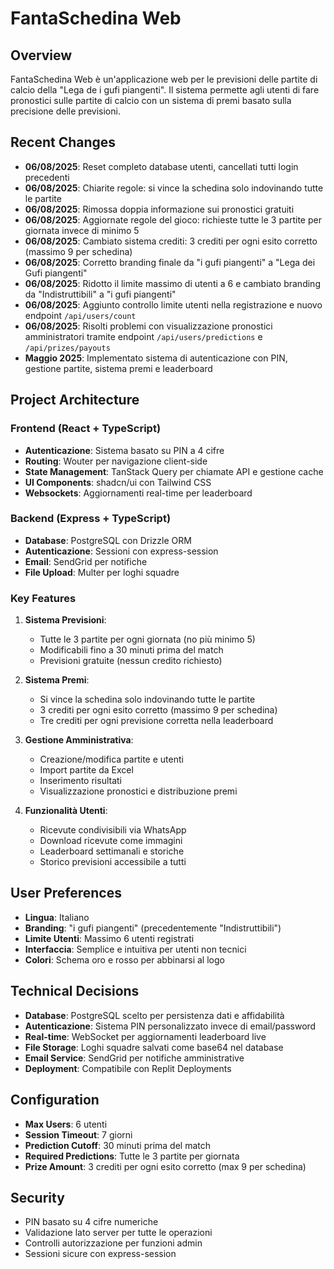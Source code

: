 # FantaSchedina Web

## Overview
FantaSchedina Web è un'applicazione web per le previsioni delle partite di calcio della "Lega de i gufi piangenti". Il sistema permette agli utenti di fare pronostici sulle partite di calcio con un sistema di premi basato sulla precisione delle previsioni.

## Recent Changes
- **06/08/2025**: Reset completo database utenti, cancellati tutti login precedenti
- **06/08/2025**: Chiarite regole: si vince la schedina solo indovinando tutte le partite
- **06/08/2025**: Rimossa doppia informazione sui pronostici gratuiti
- **06/08/2025**: Aggiornate regole del gioco: richieste tutte le 3 partite per giornata invece di minimo 5
- **06/08/2025**: Cambiato sistema crediti: 3 crediti per ogni esito corretto (massimo 9 per schedina)
- **06/08/2025**: Corretto branding finale da "i gufi piangenti" a "Lega dei Gufi piangenti" 
- **06/08/2025**: Ridotto il limite massimo di utenti a 6 e cambiato branding da "Indistruttibili" a "i gufi piangenti"
- **06/08/2025**: Aggiunto controllo limite utenti nella registrazione e nuovo endpoint `/api/users/count`
- **06/08/2025**: Risolti problemi con visualizzazione pronostici amministratori tramite endpoint `/api/users/predictions` e `/api/prizes/payouts`
- **Maggio 2025**: Implementato sistema di autenticazione con PIN, gestione partite, sistema premi e leaderboard

## Project Architecture

### Frontend (React + TypeScript)
- **Autenticazione**: Sistema basato su PIN a 4 cifre
- **Routing**: Wouter per navigazione client-side
- **State Management**: TanStack Query per chiamate API e gestione cache
- **UI Components**: shadcn/ui con Tailwind CSS
- **Websockets**: Aggiornamenti real-time per leaderboard

### Backend (Express + TypeScript)
- **Database**: PostgreSQL con Drizzle ORM
- **Autenticazione**: Sessioni con express-session
- **Email**: SendGrid per notifiche
- **File Upload**: Multer per loghi squadre

### Key Features
1. **Sistema Previsioni**: 
   - Tutte le 3 partite per ogni giornata (no più minimo 5)
   - Modificabili fino a 30 minuti prima del match
   - Previsioni gratuite (nessun credito richiesto)

2. **Sistema Premi**:
   - Si vince la schedina solo indovinando tutte le partite
   - 3 crediti per ogni esito corretto (massimo 9 per schedina)
   - Tre crediti per ogni previsione corretta nella leaderboard

3. **Gestione Amministrativa**:
   - Creazione/modifica partite e utenti
   - Import partite da Excel
   - Inserimento risultati
   - Visualizzazione pronostici e distribuzione premi

4. **Funzionalità Utenti**:
   - Ricevute condivisibili via WhatsApp
   - Download ricevute come immagini
   - Leaderboard settimanali e storiche
   - Storico previsioni accessibile a tutti

## User Preferences
- **Lingua**: Italiano
- **Branding**: "i gufi piangenti" (precedentemente "Indistruttibili")
- **Limite Utenti**: Massimo 6 utenti registrati
- **Interfaccia**: Semplice e intuitiva per utenti non tecnici
- **Colori**: Schema oro e rosso per abbinarsi al logo

## Technical Decisions
- **Database**: PostgreSQL scelto per persistenza dati e affidabilità
- **Autenticazione**: Sistema PIN personalizzato invece di email/password
- **Real-time**: WebSocket per aggiornamenti leaderboard live
- **File Storage**: Loghi squadre salvati come base64 nel database
- **Email Service**: SendGrid per notifiche amministrative
- **Deployment**: Compatibile con Replit Deployments

## Configuration
- **Max Users**: 6 utenti
- **Session Timeout**: 7 giorni
- **Prediction Cutoff**: 30 minuti prima del match
- **Required Predictions**: Tutte le 3 partite per giornata
- **Prize Amount**: 3 crediti per ogni esito corretto (max 9 per schedina)

## Security
- PIN basato su 4 cifre numeriche
- Validazione lato server per tutte le operazioni
- Controlli autorizzazione per funzioni admin
- Sessioni sicure con express-session